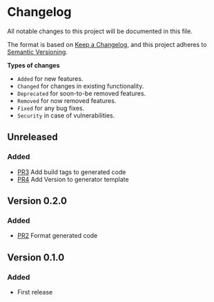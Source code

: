 # Changelog

All notable changes to this project will be documented in this file.

The format is based on [Keep a Changelog](https://keepachangelog.com/en/1.0.0/),
and this project adheres to [Semantic Versioning](https://semver.org/spec/v2.0.0.html).

**Types of changes**  
- `Added` for new features.
- `Changed` for changes in existing functionality.
- `Deprecated` for soon-to-be removed features.
- `Removed` for now removed features.
- `Fixed` for any bug fixes.
- `Security` in case of vulnerabilities.


## Unreleased

### Added

- [PR3](https://github.com/paulvollmer/go-genbuilder/pull/3) Add build tags to generated code
- [PR4](https://github.com/paulvollmer/go-genbuilder/pull/4) Add Version to generator template

## Version 0.2.0

### Added

- [PR2](https://github.com/paulvollmer/go-genbuilder/pull/2) Format generated code

## Version 0.1.0

### Added

- First release
